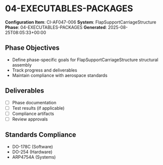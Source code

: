 # 04-EXECUTABLES-PACKAGES

**Configuration Item**: CI-AF047-006
**System**: FlapSupportCarriageStructure
**Phase**: 04-EXECUTABLES-PACKAGES
**Generated**: 2025-08-25T08:05:33+00:00

## Phase Objectives
- Define phase-specific goals for FlapSupportCarriageStructure structural assembly
- Track progress and deliverables
- Maintain compliance with aerospace standards

## Deliverables
- [ ] Phase documentation
- [ ] Test results (if applicable)
- [ ] Compliance artifacts
- [ ] Review approvals

## Standards Compliance
- DO-178C (Software)
- DO-254 (Hardware)
- ARP4754A (Systems)

